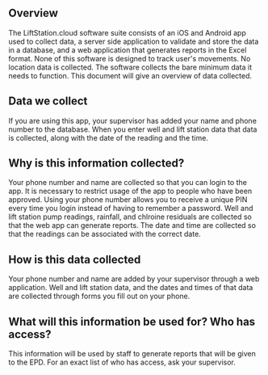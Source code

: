 ## Overview

The LiftStation.cloud software suite consists of an iOS and Android app used to collect data, a server side application to validate and store the data in a database, and a web application that generates reports in the Excel format. None of this software is designed to track user's movements. No location data is collected. The software collects the bare minimum data it needs to function. This document will give an overview of data collected.

## Data we collect
If you are using this app, your supervisor has added your name and phone number to the database. When you enter well and lift station data that data is collected, along with the date of the reading and the time.

## Why is this information collected?
Your phone number and name are collected so that you can login to the app. It is necessary to restrict usage of the app to people who have been approved. Using your phone number allows you to receive a unique PIN every time you login instead of having to remember a password. Well and lift station pump readings, rainfall, and chlroine residuals are collected so that the web app can generate reports. The date and time are collected so that the readings can be associated with the correct date.

## How is this data collected
Your phone number and name are added by your supervisor through a web application. Well and lift station data, and the dates and times of that data are collected through forms you fill out on your phone.

## What will this information be used for? Who has access?
This information will be used by staff to generate reports that will be given to the EPD. For an exact list of who has access, ask your supervisor.
